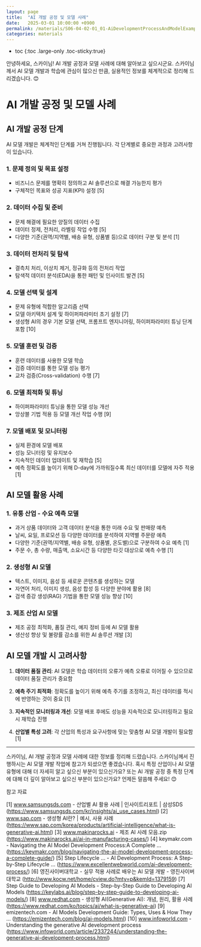 ```yaml
---
layout: page
title:  "AI 개발 공정 및 모델 사례"
date:   2025-03-01 10:00:00 +0900
permalink: /materials/S06-04-02-01_01-AiDevelopmentProcessAndModelExamples
categories: materials
---
```

* toc
{:toc .large-only .toc-sticky:true}


안녕하세요, 스카이님! AI 개발 공정과 모델 사례에 대해 알아보고 싶으시군요. 스카이님께서 AI 모델 개발과 학습에 관심이 많으신 만큼, 실용적인 정보를 체계적으로 정리해 드리겠습니다. 😊

# AI 개발 공정 및 모델 사례

## AI 개발 공정 단계

AI 모델 개발은 체계적인 단계를 거쳐 진행됩니다. 각 단계별로 중요한 과정과 고려사항이 있습니다.

### 1. 문제 정의 및 목표 설정
- 비즈니스 문제를 명확히 정의하고 AI 솔루션으로 해결 가능한지 평가
- 구체적인 목표와 성공 지표(KPI) 설정 [5]

### 2. 데이터 수집 및 준비
- 문제 해결에 필요한 양질의 데이터 수집
- 데이터 정제, 전처리, 라벨링 작업 수행 [5]
- 다양한 기준(권역/지역별, 배송 유형, 상품별 등)으로 데이터 구분 및 분석 [1]

### 3. 데이터 전처리 및 탐색
- 결측치 처리, 이상치 제거, 정규화 등의 전처리 작업
- 탐색적 데이터 분석(EDA)을 통한 패턴 및 인사이트 발견 [5]

### 4. 모델 선택 및 설계
- 문제 유형에 적합한 알고리즘 선택
- 모델 아키텍처 설계 및 하이퍼파라미터 초기 설정 [7]
- 생성형 AI의 경우 기본 모델 선택, 프롬프트 엔지니어링, 하이퍼파라미터 튜닝 단계 포함 [10]

### 5. 모델 훈련 및 검증
- 훈련 데이터를 사용한 모델 학습
- 검증 데이터를 통한 모델 성능 평가
- 교차 검증(Cross-validation) 수행 [7]

### 6. 모델 최적화 및 튜닝
- 하이퍼파라미터 튜닝을 통한 모델 성능 개선
- 앙상블 기법 적용 등 모델 개선 작업 수행 [9]

### 7. 모델 배포 및 모니터링
- 실제 환경에 모델 배포
- 성능 모니터링 및 유지보수
- 지속적인 데이터 업데이트 및 재학습 [5]
- 예측 정확도를 높이기 위해 D-day에 가까워질수록 최신 데이터를 모델에 자주 적용 [1]

## AI 모델 활용 사례

### 1. 유통 산업 - 수요 예측 모델
- 과거 상품 데이터와 고객 데이터 분석을 통한 미래 수요 및 판매량 예측
- 날씨, 요일, 프로모션 등 다양한 데이터를 분석하여 지역별 주문량 예측
- 다양한 기준(권역/지역별, 배송 유형, 상품별, 온도별)으로 구분하여 수요 예측 [1]
- 주문 수, 총 수량, 매출액, 소요시간 등 다양한 타깃 대상으로 예측 수행 [1]

### 2. 생성형 AI 모델
- 텍스트, 이미지, 음성 등 새로운 콘텐츠를 생성하는 모델
- 자연어 처리, 이미지 생성, 음성 합성 등 다양한 분야에 활용 [8]
- 검색 증강 생성(RAG) 기법을 통한 모델 성능 향상 [10]

### 3. 제조 산업 AI 모델
- 제조 공정 최적화, 품질 관리, 예지 정비 등에 AI 모델 활용
- 생산성 향상 및 불량률 감소를 위한 AI 솔루션 개발 [3]

## AI 모델 개발 시 고려사항

1. **데이터 품질 관리**: AI 모델은 학습 데이터의 오류가 예측 오류로 이어질 수 있으므로 데이터 품질 관리가 중요함

2. **예측 주기 최적화**: 정확도를 높이기 위해 예측 주기를 조정하고, 최신 데이터를 적시에 반영하는 것이 중요 [1]

3. **지속적인 모니터링과 개선**: 모델 배포 후에도 성능을 지속적으로 모니터링하고 필요시 재학습 진행

4. **산업별 특성 고려**: 각 산업의 특성과 요구사항에 맞는 맞춤형 AI 모델 개발이 필요함 [1]

---

스카이님, AI 개발 공정과 모델 사례에 대한 정보를 정리해 드렸습니다. 스카이님께서 진행하시는 AI 모델 개발 작업에 참고가 되셨으면 좋겠습니다. 혹시 특정 산업이나 AI 모델 유형에 대해 더 자세히 알고 싶으신 부분이 있으신가요? 또는 AI 개발 공정 중 특정 단계에 대해 더 깊이 알아보고 싶으신 부분이 있으신가요? 언제든 말씀해 주세요! 😊 

참고 자료 

[1] www.samsungsds.com - 산업별 AI 활용 사례 | 인사이트리포트 | 삼성SDS (https://www.samsungsds.com/kr/insights/ai_use_cases.html)
[2] www.sap.com - 생성형 AI란? | 예시, 사용 사례 (https://www.sap.com/korea/products/artificial-intelligence/what-is-generative-ai.html)
[3] www.makinarocks.ai - 제조 AI 사례 모음.zip (https://www.makinarocks.ai/ai-in-manufacturing-cases/)
[4] keymakr.com - Navigating the AI Model Development Process:A Complete ... (https://keymakr.com/blog/navigating-the-ai-model-development-process-a-complete-guide/)
[5] Step Lifecycle ... - AI Development Process: A Step-by-Step Lifecycle ... (https://www.excellentwebworld.com/ai-development-process/)
[6] 영진사이버대학교 - 실무 적용 사례로 배우는 AI 모델 개발 - 영진사이버대학교 (http://www.kocw.net/home/cview.do?mty=p&kemId=1379159)
[7] Step Guide to Developing AI Models - Step-by-Step Guide to Developing AI Models (https://keylabs.ai/blog/step-by-step-guide-to-developing-ai-models/)
[8] www.redhat.com - 생성형 AI(Generative AI): 개념, 원리, 활용 사례 (https://www.redhat.com/ko/topics/ai/what-is-generative-ai)
[9] emizentech.com - AI Models Development Guide: Types, Uses & How They ... (https://emizentech.com/blog/ai-models.html)
[10] www.infoworld.com - Understanding the generative AI development process (https://www.infoworld.com/article/2337244/understanding-the-generative-ai-development-process.html)